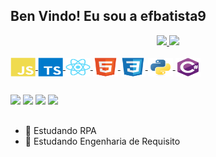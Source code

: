 ## Ben Vindo! Eu sou a efbatista9 
<div align="center">
  <a href="https://github.com/efbatista9">
  <img height="180em" src="https://github-readme-stats.vercel.app/api?username=efbatista9&show_icons=true&theme=dark&include_all_commits=true&count_private=true"/>
  <img height="180em" src="https://github-readme-stats.vercel.app/api/top-langs/?username=efbatista9&layout=compact&langs_count=7&theme=dark"/>
</div>
  
<div style="display: inline_block"><br>
  <img align="center" alt="efbatista9-Js" height="30" width="40" src="https://raw.githubusercontent.com/devicons/devicon/master/icons/javascript/javascript-plain.svg">
  <img align="center" alt="efbatista9-Ts" height="30" width="40" src="https://raw.githubusercontent.com/devicons/devicon/master/icons/typescript/typescript-plain.svg">
  <img align="center" alt="efbatista9-React" height="30" width="40" src="https://raw.githubusercontent.com/devicons/devicon/master/icons/react/react-original.svg">
  <img align="center" alt="efbatista9-HTML" height="30" width="40" src="https://raw.githubusercontent.com/devicons/devicon/master/icons/html5/html5-original.svg">
  <img align="center" alt="efbatista9-CSS" height="30" width="40" src="https://raw.githubusercontent.com/devicons/devicon/master/icons/css3/css3-original.svg">
  <img align="center" alt="efbatista9-Python" height="30" width="40" src="https://raw.githubusercontent.com/devicons/devicon/master/icons/python/python-original.svg">
  <img align="center" alt="efbatista9-Csharp" height="30" width="40" src="https://raw.githubusercontent.com/devicons/devicon/master/icons/csharp/csharp-original.svg"
 </div>
  
  ##
  
<div> 
  <a href="https://www.instagram.com/edmilson857/" target="_blank"><img src="https://img.shields.io/badge/-Instagram-%23E4405F?style=for-the-badge&logo=instagram&logoColor=white" target="_blank"></a>
 <a href="https://discord.gg/bathack#5539" target="_blank"><img src="https://img.shields.io/badge/Discord-7289DA?style=for-the-badge&logo=discord&logoColor=white" target="_blank"></a> 
  <a href = "mailto:contatoedmilson.f.batista@gmail.com"><img src="https://img.shields.io/badge/-Gmail-%23333?style=for-the-badge&logo=gmail&logoColor=white" target="_blank"></a>
  <a href="https://www.linkedin.com/in/efbatista9/-45875016a" target="_blank"><img src="https://img.shields.io/badge/-LinkedIn-%230077B5?style=for-the-badge&logo=linkedin&logoColor=white" target="_blank"></a> 
 
</div>
 
  
  ##

- 🔭 Estudando RPA
- 🌱 Estudando Engenharia de Requisito

